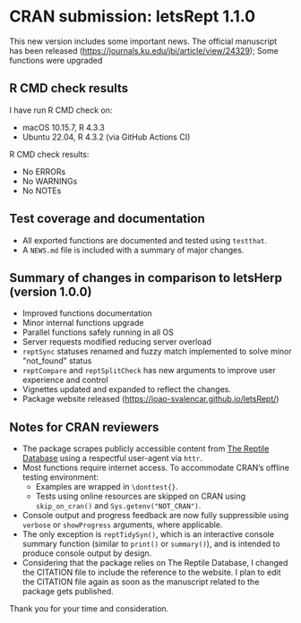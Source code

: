 # CRAN submission: letsRept 1.1.0

This new version includes some important news. The official manuscript has been released (https://journals.ku.edu/jbi/article/view/24329);
Some functions were upgraded

## R CMD check results

I have run R CMD check on:
- macOS 10.15.7, R 4.3.3  
- Ubuntu 22.04, R 4.3.2 (via GitHub Actions CI)

R CMD check results:  
- No ERRORs  
- No WARNINGs  
- No NOTEs

## Test coverage and documentation

- All exported functions are documented and tested using `testthat`.  
- A `NEWS.md` file is included with a summary of major changes.

## Summary of changes in comparison to letsHerp (version 1.0.0)

- Improved functions documentation
- Minor internal functions upgrade
- Parallel functions safely running in all OS
- Server requests modified reducing server overload
- `reptSync` statuses renamed and fuzzy match implemented to solve minor "not_found" status
- `reptCompare` and `reptSplitCheck` has new arguments to improve user experience and control
- Vignettes updated and expanded to reflect the changes.
- Package website released (https://joao-svalencar.github.io/letsRept/)

## Notes for CRAN reviewers

- The package scrapes publicly accessible content from [The Reptile Database](https://reptile-database.reptarium.cz) using a respectful user-agent via `httr`.
- Most functions require internet access. To accommodate CRAN’s offline testing environment:
  - Examples are wrapped in `\donttest{}`.
  - Tests using online resources are skipped on CRAN using `skip_on_cran()` and `Sys.getenv("NOT_CRAN")`.
- Console output and progress feedback are now fully suppressible using `verbose` or `showProgress` arguments, where applicable.
- The only exception is `reptTidySyn()`, which is an interactive console summary function (similar to `print()` or `summary()`), and is intended to produce console output by design.
- Considering that the package relies on The Reptile Database, I changed the CITATION file to include the reference to the website. I plan to edit the CITATION file again as soon as the manuscript related to the package gets published.

Thank you for your time and consideration.
